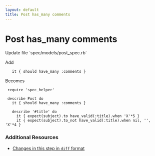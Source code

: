 ```yaml
---
layout: default
title: Post has_many comments
---
```


<h1 id="main">Post has_many comments</h1>
Update file `spec/models/post_spec.rb`

Add
<pre><code>   it { should have_many :comments }</code></pre>


Becomes
<pre><code> require &#39;spec_helper&#39;
&nbsp;
 describe Post do
   it { should have_many :comments }
&nbsp;
   describe &#39;#title&#39; do
     it { expect(subject).to have_valid(:title).when &#39;X&#39;*5 }
     it { expect(subject).to_not have_valid(:title).when nil, &#39;&#39;, &#39;X&#39;*4 }
</code></pre>



### Additional Resources

* [Changes in this step in `diff` format](https://github.com/stevenhallen/rails_getting_started_bdd/commit/862aee34efc389501f95df5a375dd4da4ec8dee6)

